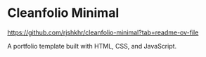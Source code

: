 # Cleanfolio Minimal

https://github.com/rjshkhr/cleanfolio-minimal?tab=readme-ov-file

A portfolio template built with HTML, CSS, and JavaScript.
